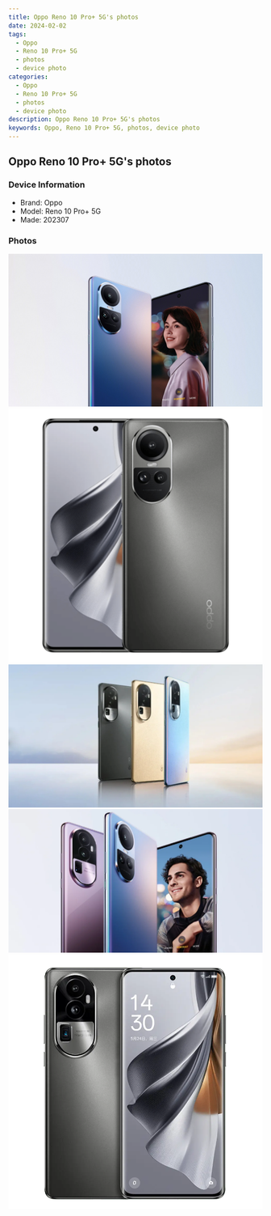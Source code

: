 ```yaml
---
title: Oppo Reno 10 Pro+ 5G's photos
date: 2024-02-02
tags: 
  - Oppo
  - Reno 10 Pro+ 5G
  - photos
  - device photo
categories: 
  - Oppo
  - Reno 10 Pro+ 5G
  - photos
  - device photo
description: Oppo Reno 10 Pro+ 5G's photos
keywords: Oppo, Reno 10 Pro+ 5G, photos, device photo
---
```


## Oppo Reno 10 Pro+ 5G's photos

### Device Information

- Brand: Oppo
- Model: Reno 10 Pro+ 5G
- Made: 202307

### Photos

![/images/best-assets/devices/oppo/oppo-reno-10-proplus-5g/1.jpg](/images/best-assets/devices/oppo/oppo-reno-10-proplus-5g/1.jpg)
![/images/best-assets/devices/oppo/oppo-reno-10-proplus-5g/2.jpg](/images/best-assets/devices/oppo/oppo-reno-10-proplus-5g/2.jpg)
![/images/best-assets/devices/oppo/oppo-reno-10-proplus-5g/3.jpg](/images/best-assets/devices/oppo/oppo-reno-10-proplus-5g/3.jpg)
![/images/best-assets/devices/oppo/oppo-reno-10-proplus-5g/4.jpg](/images/best-assets/devices/oppo/oppo-reno-10-proplus-5g/4.jpg)
![/images/best-assets/devices/oppo/oppo-reno-10-proplus-5g/5.jpg](/images/best-assets/devices/oppo/oppo-reno-10-proplus-5g/5.jpg)
